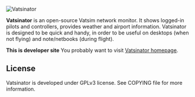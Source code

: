 ![Vatsinator](http://vatsinator.eu.org/images/header.jpg)

**Vatsinator** is an open-source Vatsim network monitor. It shows logged-in pilots and controllers, provides weather and airport information. Vatsinator is designed to be quick and handy, in order to be useful on desktops (when not flying) and note/netbooks (during flight).

**This is developer site** You probably want to visit [Vatsinator homepage](http://vatsinator.eu.org/).


## License
Vatsinator is developed under GPLv3 license. See COPYING file for more information.
